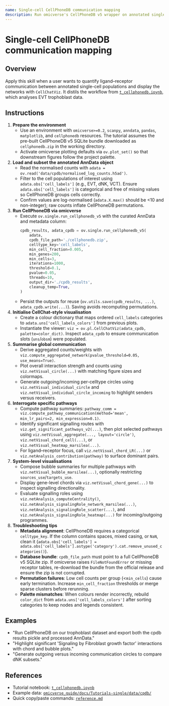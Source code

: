 ```yaml
---
name: Single-cell CellPhoneDB communication mapping
description: Run omicverse's CellPhoneDB v5 wrapper on annotated single-cell data to infer ligand-receptor networks and produce CellChat-style visualisations.
---
```


# Single-cell CellPhoneDB communication mapping

## Overview
Apply this skill when a user wants to quantify ligand–receptor communication between annotated single-cell populations and display the networks with `CellChatViz`. It distils the workflow from [`t_cellphonedb.ipynb`](../../omicverse_guide/docs/Tutorials-single/t_cellphonedb.ipynb), which analyses EVT trophoblast data.

## Instructions
1. **Prepare the environment**
   - Use an environment with `omicverse>=0.2`, `scanpy`, `anndata`, `pandas`, `matplotlib`, and `cellphonedb` resources. The tutorial assumes the pre-built CellPhoneDB v5 SQLite bundle downloaded as `cellphonedb.zip` in the working directory.
   - Activate omicverse plotting defaults via `ov.plot_set()` so that downstream figures follow the project palette.
2. **Load and subset the annotated AnnData object**
   - Read the normalised counts with `adata = ov.read('data/cpdb/normalised_log_counts.h5ad')`.
   - Filter to the cell populations of interest using `adata.obs['cell_labels']` (e.g., EVT, dNK, VCT). Ensure `adata.obs['cell_labels']` is categorical and free of missing values so CellPhoneDB groups cells correctly.
   - Confirm values are log-normalised (`adata.X.max()` should be <10 and non-integer); raw counts inflate CellPhoneDB permutations.
3. **Run CellPhoneDB via omicverse**
   - Execute `ov.single.run_cellphonedb_v5` with the curated AnnData and metadata column:
     ```python
     cpdb_results, adata_cpdb = ov.single.run_cellphonedb_v5(
         adata,
         cpdb_file_path='./cellphonedb.zip',
         celltype_key='cell_labels',
         min_cell_fraction=0.005,
         min_genes=200,
         min_cells=3,
         iterations=1000,
         threshold=0.1,
         pvalue=0.05,
         threads=10,
         output_dir='./cpdb_results',
         cleanup_temp=True,
     )
     ```
   - Persist the outputs for reuse (`ov.utils.save(cpdb_results, ...)`, `adata_cpdb.write(...)`). Saving avoids recomputing permutations.
4. **Initialise CellChat-style visualisation**
   - Create a colour dictionary that maps ordered `cell_labels` categories to `adata.uns['cell_labels_colors']` from previous plots.
   - Instantiate the viewer: `viz = ov.pl.CellChatViz(adata_cpdb, palette=color_dict)`. Inspect `adata_cpdb` to ensure communication slots (`uns`/`obsm`) were populated.
5. **Summarise global communication**
   - Derive aggregated counts/weights with `viz.compute_aggregated_network(pvalue_threshold=0.05, use_means=True)`.
   - Plot overall interaction strength and counts using `viz.netVisual_circle(...)` with matching figure sizes and colormaps.
   - Generate outgoing/incoming per-celltype circles using `viz.netVisual_individual_circle` and `viz.netVisual_individual_circle_incoming` to highlight senders versus receivers.
6. **Interrogate specific pathways**
   - Compute pathway summaries: `pathway_comm = viz.compute_pathway_communication(method='mean', min_lr_pairs=2, min_expression=0.1)`.
   - Identify significant signalling routes with `viz.get_significant_pathways_v2(...)`, then plot selected pathways using `viz.netVisual_aggregate(..., layout='circle')`, `viz.netVisual_chord_cell(...)`, or `viz.netVisual_heatmap_marsilea(...)`.
   - For ligand–receptor focus, call `viz.netVisual_chord_LR(...)` or `viz.netAnalysis_contribution(pathway)` to surface dominant pairs.
7. **System-level visualisations**
   - Compose bubble summaries for multiple pathways with `viz.netVisual_bubble_marsilea(...)`, optionally restricting `sources_use`/`targets_use`.
   - Display gene-level chords via `viz.netVisual_chord_gene(...)` to inspect signalling directionality.
   - Evaluate signalling roles using `viz.netAnalysis_computeCentrality()`, `viz.netAnalysis_signalingRole_network_marsilea(...)`, `viz.netAnalysis_signalingRole_scatter(...)`, and `viz.netAnalysis_signalingRole_heatmap(...)` for incoming/outgoing programmes.
8. **Troubleshooting tips**
   - **Metadata alignment**: CellPhoneDB requires a categorical `celltype_key`. If the column contains spaces, mixed casing, or `NaN`, clean it (`adata.obs['cell_labels'] = adata.obs['cell_labels'].astype('category').cat.remove_unused_categories()`).
   - **Database bundle**: `cpdb_file_path` must point to a full CellPhoneDB v5 SQLite zip. If omicverse raises `FileNotFoundError` or missing receptor tables, re-download the bundle from the official release and ensure the zip is not corrupted.
   - **Permutation failures**: Low cell counts per group (<`min_cells`) cause early termination. Increase `min_cell_fraction` thresholds or merge sparse clusters before rerunning.
   - **Palette mismatches**: When colours render incorrectly, rebuild `color_dict` from `adata.uns['cell_labels_colors']` after sorting categories to keep nodes and legends consistent.

## Examples
- "Run CellPhoneDB on our trophoblast dataset and export both the cpdb results pickle and processed AnnData."
- "Highlight significant 'Signaling by Fibroblast growth factor' interactions with chord and bubble plots."
- "Generate outgoing versus incoming communication circles to compare dNK subsets."

## References
- Tutorial notebook: [`t_cellphonedb.ipynb`](../../omicverse_guide/docs/Tutorials-single/t_cellphonedb.ipynb)
- Example data: [`omicverse_guide/docs/Tutorials-single/data/cpdb/`](../../omicverse_guide/docs/Tutorials-single/data/cpdb/)
- Quick copy/paste commands: [`reference.md`](reference.md)
